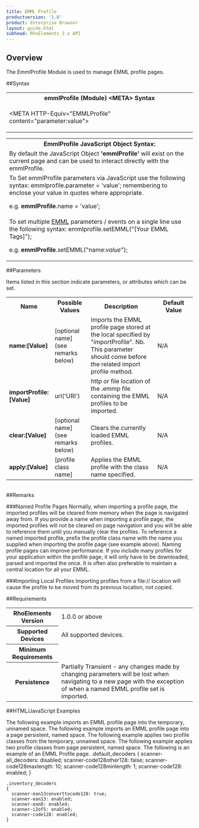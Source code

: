 ```yaml
---
title: EMML Profile
productversion: '1.8'
product: Enterprise Browser
layout: guide.html
subhead: RhoElements 2.x API
---
```


## Overview
The EmmlProfile Module is used to manage EMML profile pages.

##Syntax

<table class="re-table"><tr><th class="tableHeading">emmlProfile (Module) &lt;META&gt; Syntax
</th></tr><tr><td class="clsSyntaxCells clsOddRow"><p>&lt;META HTTP-Equiv="EMMLProfile" content="parameter:value"&gt;</p></td></tr></table>
<table class="re-table"><tr><th class="tableHeading">EmmlProfile JavaScript Object Syntax:</th></tr><tr><td class="clsSyntaxCells clsOddRow">
By default the JavaScript Object <b>'emmlProfile'</b> will exist on the current page and can be used to interact directly with the emmlProfile.
</td></tr><tr><td class="clsSyntaxCells clsEvenRow">
To Set emmlProfile parameters via JavaScript use the following syntax: emmlprofile.parameter = 'value'; remembering to enclose your value in quotes where appropriate.  
<P />e.g. <b>emmlProfile</b>.name = 'value';
</td></tr><tr><td class="clsSyntaxCells clsOddRow">							
To set multiple <a href="/rhoelements/EMMLOverview">EMML</a> parameters / events on a single line use the following syntax: emmlprofile.setEMML("[Your EMML Tags]");
<P />
e.g. <b>emmlProfile</b>.setEMML("name:<i>value</i>");							
</td></tr></table>

##Parameters


Items listed in this section indicate parameters, or attributes which can be set.
<table class="re-table"><col width="20%" /><col width="20%" /><col width="38%" /><col width="22%" /><tr><th class="tableHeading">Name</th><th class="tableHeading">Possible Values</th><th class="tableHeading">Description</th><th class="tableHeading">Default Value</th></tr><tr><td class="clsSyntaxCells clsOddRow"><b>name:[Value]
</b></td><td class="clsSyntaxCells clsOddRow">[optional name] (see remarks below)</td><td class="clsSyntaxCells clsOddRow">Imports the EMML profile page stored at the local specified by "importProfile". Nb. This parameter should come before the related import profile method.</td><td class="clsSyntaxCells clsOddRow">N/A</td></tr><tr><td class="clsSyntaxCells clsEvenRow"><b>importProfile:[Value]
</b></td><td class="clsSyntaxCells clsEvenRow">url('URI')</td><td class="clsSyntaxCells clsEvenRow">http or file location of the .emmp file containing the EMML profiles to be imported.</td><td class="clsSyntaxCells clsEvenRow">N/A</td></tr><tr><td class="clsSyntaxCells clsOddRow"><b>clear:[Value]
</b></td><td class="clsSyntaxCells clsOddRow">[optional name] (see remarks below)</td><td class="clsSyntaxCells clsOddRow">Clears the currently loaded EMML profiles.</td><td class="clsSyntaxCells clsOddRow">N/A</td></tr><tr><td class="clsSyntaxCells clsEvenRow"><b>apply:[Value]
</b></td><td class="clsSyntaxCells clsEvenRow">[profile class name]</td><td class="clsSyntaxCells clsEvenRow">Applies the EMML profile with the class name specified. </td><td class="clsSyntaxCells clsEvenRow">N/A</td></tr></table>
<table class="re-table"><col width="78%" /><col width="8%" /><col width="1%" /><col width="5%" /><col width="1%" /><col width="5%" /><col width="2%" /></table>




##Remarks


###Named Profile Pages
Normally, when importing a profile page, the imported profiles will be cleared from memory when the page is navigated away from. If you provide a name when importing a profile page, the imported profiles will not be cleared on page navigation and you will be able to reference them until you manually clear the profiles. To reference a named imported profile, prefix the profile class name with the name you supplied when importing the profile page (see example above). Naming profile pages can improve performance. If you include many profiles for your application within the profile page, it will only have to be downloaded, parsed and imported the once. It is often also preferable to maintain a central location for all your EMML.


###Importing Local Profiles
Importing profiles from a file:// location will cause the profile to be moved from its previous location, not copied.




##Requirements

<table class="re-table"><tr><th class="tableHeading">RhoElements Version</th><td class="clsSyntaxCell clsEvenRow">1.0.0 or above
</td></tr><tr><th class="tableHeading">Supported Devices</th><td class="clsSyntaxCell clsOddRow">All supported devices.</td></tr><tr><th class="tableHeading">Minimum Requirements</th><td class="clsSyntaxCell clsOddRow" /></tr><tr><th class="tableHeading">Persistence</th><td class="clsSyntaxCell clsEvenRow">Partially Transient - any changes made by changing parameters will be lost when navigating to a new page with the exception of when a named EMML profile set is imported.</td></tr></table>


##HTML/JavaScript Examples

The following example imports an EMML profile page into the temporary, unnamed space.
<META HTTP-Equiv="EMMLProfile" Content="importProfile:url('http://myserver/scannerparams.emmp');">
The following example imports an EMML profile page into a page persistent, named space.
<META HTTP-Equiv="EMMLProfile" Content="name:scanner_params;importProfile:url('http://myserver/scannerparams.emmp');">
The following example applies two profile classes from the temporary, unnamed space.
<META HTTP-Equiv="EMMLProfile" Content="apply:default_decoders;">
	<META HTTP-Equiv="EMMLProfile" Content="apply:inventory_decoders;">
The following example applies two profile classes from page persistent, named space.
<META HTTP-Equiv="EMMLProfile" Content="apply:scanner_params.default_decoders;">
	<META HTTP-Equiv="EMMLProfile" Content="apply:scanner_params.inventory_decoders;">
The following is an example of an EMML Profile page.
.default_decoders
	{
	  scanner-all_decoders: disabled;
	  scanner-code128other128: false;
	  scanner-code128maxlength: 10;
	  scanner-code128minlength: 1;
	  scanner-code128: enabled;
	}
	
	.inventory_decoders
	{
	  scanner-ean13converttocode128: true;
	  scanner-ean13: enabled;
	  scanner-ean8: enabled;
	  scanner-i2of5: enabled;
	  scanner-code128: enabled;
	}




